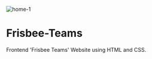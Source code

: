 ![home-1](https://user-images.githubusercontent.com/79749919/147814372-7a28c749-0888-4a21-99b7-58382b1c7c92.jpg)
# Frisbee-Teams
Frontend 'Frisbee Teams' Website using HTML and CSS.
